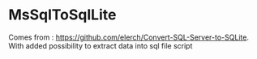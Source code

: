 # MsSqlToSqlLite
Comes from : https://github.com/elerch/Convert-SQL-Server-to-SQLite. With added possibility to extract data into sql file script
